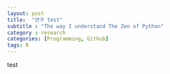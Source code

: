 ```yaml
---
layout: post
title:  "연구 test"
subtitle : "The way I understand The Zen of Python"
category : research
categories: [Programming, Github]
tags: R
---
```


test


